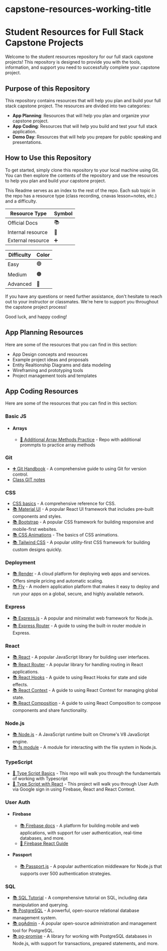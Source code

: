 # capstone-resources-working-title
# Student Resources for Full Stack Capstone Projects

Welcome to the student resources repository for our full stack capstone projects! This repository is designed to provide you with the tools, information, and support you need to successfully complete your capstone project.

## Purpose of this Repository

This repository contains resources that will help you plan and build your full stack capstone project. The resources are divided into two categories:

- **App Planning**: Resources that will help you plan and organize your capstone project.
- **App Coding**: Resources that will help you build and test your full stack application.
- **Demo Day**: Resources that will help you prepare for public speaking and presentations.


## How to Use this Repository

To get started, simply clone this repository to your local machine using Git. You can then explore the contents of the repository and use the resources to help you plan and build your capstone project. 

This Readme serves as an index to the rest of the repo. Each sub topic in the repo has a resource type (class recording, cnavas lesson+notes, etc.) and a difficulty. 


| Resource Type       |Symbol  |
| ------------------- | -------------- |
| Official Docs       | 📚             |
| Internal resource   | 📝             |
| External resource   | ➕             |

| Difficulty      |Color  |
| ----------- | --------------|
| Easy        | 🟢             |
| Medium      | 🟠             |
| Advanced    | 🔴             |


If you have any questions or need further assistance, don't hesitate to reach out to your instructor or classmates. We're here to support you throughout the capstone project process!

Good luck, and happy coding!


## App Planning Resources

Here are some of the resources that you can find in this section:

- App Design concepts and resources
- Example project ideas and proposals
- Entity Realtionship Diagrams and data modeling
- Wireframing and prototyping tools
- Project management tools and templates

## App Coding Resources

Here are some of the resources that you can find in this section:

### Basic JS
  - #### Arrays
    -  [📝 Additional Array Methods Practice](https://github.com/Angiepmunoz/method-like-functions) - Repo with additional prommpts to practice array methods

### Git
- [➕ Git Handbook](https://guides.github.com/introduction/git-handbook/) - A comprehensive guide to using Git for version control.
- [Class GIT notes]()

### CSS
- [CSS basics]() - A comprehensive reference for CSS.
- [📚 Material UI](https://material-ui.com/) - A popular React UI framework that includes pre-built components and styles.
- [📚 Bootstrap](https://getbootstrap.com/) - A popular CSS framework for building responsive and mobile-first websites.
- [📚 CSS Animations](https://www.w3schools.com/css/css3_animations.asp) - The basics of CSS animations.
- [📚 Tailwind CSS](https://tailwindcss.com/) - A popular utility-first CSS framework for building custom designs quickly.

### Deployment
- [📚 Render](https://render.com/) - A cloud platform for deploying web apps and services. Offers simple pricing and automatic scaling.
- [📚 Fly](https://fly.io/) - A modern application platform that makes it easy to deploy and run your apps on a global, secure, and highly available network.

### Express
- [📚 Express.js](https://expressjs.com/) - A popular and minimalist web framework for Node.js.
- [📚 Express Router](https://expressjs.com/en/guide/routing.html) - A guide to using the built-in router module in Express.

### React
- [📚 React](https://reactjs.org/) - A popular JavaScript library for building user interfaces.
- [📚 React Router](https://reactrouter.com/) - A popular library for handling routing in React applications.
- [📚 React Hooks](https://reactjs.org/docs/hooks-intro.html) - A guide to using React Hooks for state and side effects.
- [📚 React Context](https://reactjs.org/docs/context.html) - A guide to using React Context for managing global state.
- [📚 React Composition](https://reactjs.org/docs/composition-vs-inheritance.html) - A guide to using React Composition to compose components and share functionality.

### Node.js
- [📚 Node.js](https://nodejs.org/en/) - A JavaScript runtime built on Chrome's V8 JavaScript engine.
- [📚 fs module](https://nodejs.org/api/fs.html) - A module for interacting with the file system in Node.js.


### TypeScript
- [📝 Type Script Basics](https://github.com/mckiernantim/Typescript-starter) - This repo will walk you through the fundamentals of working with Typescript
- [📝 Type Script with React](https://github.com/mckiernantim/Typescript-starter/tree/final) - This project will walk you through User Auth via Google sign in using Firebase, React and React Context.

### User Auth
- #### Firebase
  - [📚 Firebase docs](https://firebase.google.com/) - A platform for building mobile and web applications, with support for user authentication, real-time databases, and more.
  - [📝 Firebase React Guide](https://github.com/mckiernantim/firebase-react)
- #### Passport
  - [📚 Passport.js](http://www.passportjs.org/) - A popular authentication middleware for Node.js that supports over 500 authentication strategies.


### SQL
- [📚 SQL Tutorial](https://www.w3schools.com/sql/) - A comprehensive tutorial on SQL, including data manipulation and querying.
- [📚 PostgreSQL](https://www.postgresql.org/) - A powerful, open-source relational database management system.
- [📚 pgAdmin](https://www.pgadmin.org/) - A popular open-source administration and management tool for PostgreSQL.
- [📚 pg-promise](https://github.com/vitaly-t/pg-promise) - A library for working with PostgreSQL databases in Node.js, with support for transactions, prepared statements, and more.
